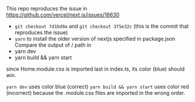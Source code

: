 This repo reproduces the issue in https://github.com/vercel/next.js/issues/16630

- `git checkout 7d1bd9a` and `git checkout 375e32c` (this is the commit that reproduces the issue)
- `yarn` to install the older version of nextjs specified in package.json
Compare the output of / path in 
- yarn dev
- yarn build && yarn start

since Home.module.css is imported last in index.ts, its color (blue) should win.

`yarn dev` uses color blue (correct)
`yarn build && yarn start` uses color red (incorrect) because the .module.css files are imported in the wrong order.
